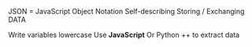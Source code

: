 JSON = JavaScript Object Notation
Self-describing
Storing / Exchanging DATA

Write variables lowercase
Use __JavaScript__ Or Python ++ to extract data